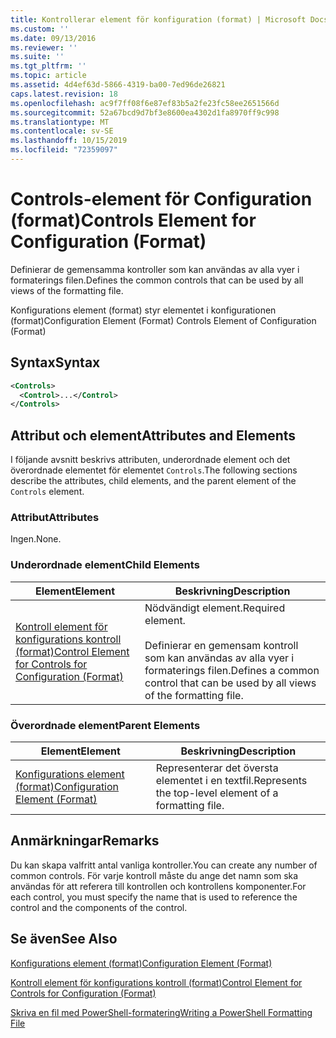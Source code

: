 ```yaml
---
title: Kontrollerar element för konfiguration (format) | Microsoft Docs
ms.custom: ''
ms.date: 09/13/2016
ms.reviewer: ''
ms.suite: ''
ms.tgt_pltfrm: ''
ms.topic: article
ms.assetid: 4d4ef63d-5866-4319-ba00-7ed96de26821
caps.latest.revision: 18
ms.openlocfilehash: ac9f7ff08f6e87ef83b5a2fe23fc58ee2651566d
ms.sourcegitcommit: 52a67bcd9d7bf3e8600ea4302d1fa8970ff9c998
ms.translationtype: MT
ms.contentlocale: sv-SE
ms.lasthandoff: 10/15/2019
ms.locfileid: "72359097"
---
```

# <a name="controls-element-for-configuration-format"></a><span data-ttu-id="ff298-102">Controls-element för Configuration (format)</span><span class="sxs-lookup"><span data-stu-id="ff298-102">Controls Element for Configuration (Format)</span></span>

<span data-ttu-id="ff298-103">Definierar de gemensamma kontroller som kan användas av alla vyer i formaterings filen.</span><span class="sxs-lookup"><span data-stu-id="ff298-103">Defines the common controls that can be used by all views of the formatting file.</span></span>

<span data-ttu-id="ff298-104">Konfigurations element (format) styr elementet i konfigurationen (format)</span><span class="sxs-lookup"><span data-stu-id="ff298-104">Configuration Element (Format) Controls Element of Configuration (Format)</span></span>

## <a name="syntax"></a><span data-ttu-id="ff298-105">Syntax</span><span class="sxs-lookup"><span data-stu-id="ff298-105">Syntax</span></span>

```xml
<Controls>
  <Control>...</Control>
</Controls>
```

## <a name="attributes-and-elements"></a><span data-ttu-id="ff298-106">Attribut och element</span><span class="sxs-lookup"><span data-stu-id="ff298-106">Attributes and Elements</span></span>

<span data-ttu-id="ff298-107">I följande avsnitt beskrivs attributen, underordnade element och det överordnade elementet för elementet `Controls`.</span><span class="sxs-lookup"><span data-stu-id="ff298-107">The following sections describe the attributes, child elements, and the parent element of the `Controls` element.</span></span>

### <a name="attributes"></a><span data-ttu-id="ff298-108">Attribut</span><span class="sxs-lookup"><span data-stu-id="ff298-108">Attributes</span></span>

<span data-ttu-id="ff298-109">Ingen.</span><span class="sxs-lookup"><span data-stu-id="ff298-109">None.</span></span>

### <a name="child-elements"></a><span data-ttu-id="ff298-110">Underordnade element</span><span class="sxs-lookup"><span data-stu-id="ff298-110">Child Elements</span></span>

|<span data-ttu-id="ff298-111">Element</span><span class="sxs-lookup"><span data-stu-id="ff298-111">Element</span></span>|<span data-ttu-id="ff298-112">Beskrivning</span><span class="sxs-lookup"><span data-stu-id="ff298-112">Description</span></span>|
|-------------|-----------------|
|[<span data-ttu-id="ff298-113">Kontroll element för konfigurations kontroll (format)</span><span class="sxs-lookup"><span data-stu-id="ff298-113">Control Element for Controls for Configuration (Format)</span></span>](./control-element-for-controls-for-configuration-format.md)|<span data-ttu-id="ff298-114">Nödvändigt element.</span><span class="sxs-lookup"><span data-stu-id="ff298-114">Required element.</span></span><br /><br /> <span data-ttu-id="ff298-115">Definierar en gemensam kontroll som kan användas av alla vyer i formaterings filen.</span><span class="sxs-lookup"><span data-stu-id="ff298-115">Defines a common control that can be used by all views of the formatting file.</span></span>|

### <a name="parent-elements"></a><span data-ttu-id="ff298-116">Överordnade element</span><span class="sxs-lookup"><span data-stu-id="ff298-116">Parent Elements</span></span>

|<span data-ttu-id="ff298-117">Element</span><span class="sxs-lookup"><span data-stu-id="ff298-117">Element</span></span>|<span data-ttu-id="ff298-118">Beskrivning</span><span class="sxs-lookup"><span data-stu-id="ff298-118">Description</span></span>|
|-------------|-----------------|
|[<span data-ttu-id="ff298-119">Konfigurations element (format)</span><span class="sxs-lookup"><span data-stu-id="ff298-119">Configuration Element (Format)</span></span>](./configuration-element-format.md)|<span data-ttu-id="ff298-120">Representerar det översta elementet i en textfil.</span><span class="sxs-lookup"><span data-stu-id="ff298-120">Represents the top-level element of a formatting file.</span></span>|

## <a name="remarks"></a><span data-ttu-id="ff298-121">Anmärkningar</span><span class="sxs-lookup"><span data-stu-id="ff298-121">Remarks</span></span>

<span data-ttu-id="ff298-122">Du kan skapa valfritt antal vanliga kontroller.</span><span class="sxs-lookup"><span data-stu-id="ff298-122">You can create any number of common controls.</span></span> <span data-ttu-id="ff298-123">För varje kontroll måste du ange det namn som ska användas för att referera till kontrollen och kontrollens komponenter.</span><span class="sxs-lookup"><span data-stu-id="ff298-123">For each control, you must specify the name that is used to reference the control and the components of the control.</span></span>

## <a name="see-also"></a><span data-ttu-id="ff298-124">Se även</span><span class="sxs-lookup"><span data-stu-id="ff298-124">See Also</span></span>

[<span data-ttu-id="ff298-125">Konfigurations element (format)</span><span class="sxs-lookup"><span data-stu-id="ff298-125">Configuration Element (Format)</span></span>](./configuration-element-format.md)

[<span data-ttu-id="ff298-126">Kontroll element för konfigurations kontroll (format)</span><span class="sxs-lookup"><span data-stu-id="ff298-126">Control Element for Controls for Configuration (Format)</span></span>](./control-element-for-controls-for-configuration-format.md)

[<span data-ttu-id="ff298-127">Skriva en fil med PowerShell-formatering</span><span class="sxs-lookup"><span data-stu-id="ff298-127">Writing a PowerShell Formatting File</span></span>](./writing-a-powershell-formatting-file.md)
